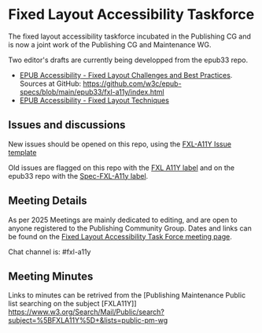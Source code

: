 # Fixed Layout Accessibility Taskforce

The fixed layout accessibility taskforce incubated in the Publishing CG and is now a joint work of the Publishing CG and Maintenance WG. 

Two editor's drafts are currently being developped from the epub33 repo.

* [EPUB Accessibility - Fixed Layout Challenges and Best Practices](https://w3c.github.io/epub-specs/epub33/fxl-a11y/). Sources at GitHub: https://github.com/w3c/epub-specs/blob/main/epub33/fxl-a11y/index.html
* [EPUB Accessibility - Fixed Layout Techniques](https://w3c.github.io/epub-specs/epub33/fxl-a11y-tech/)

## Issues and discussions

New issues should be opened on this repo, using the [FXL-A11Y Issue template](https://github.com/w3c/publishingcg/issues/new?template=fxl-a11y-template.md)

Old issues are flagged on this repo with the [FXL A11Y label](https://github.com/w3c/publishingcg/issues?q=is%3Aissue%20fxl%20label%3A%22FXL%20A11y%22) and on the epub33 repo with the [Spec-FXL-A11y label](https://github.com/w3c/epub-specs/issues?q=is%3Aissue%20%20label%3ASpec-FXL-A11y%20). 



## Meeting Details 

As per 2025 Meetings are mainly dedicated to editing, and are open to anyone registered to the Publishing Community Group. Dates and links can be found on the [Fixed Layout Accessibility Task Force meeting page](https://www.w3.org/events/meetings/ceb6ea30-5684-4fdd-bec1-863788c787b8/).

Chat channel is: #fxl-a11y

## Meeting Minutes 

Links to minutes can be retrived from the [Publishing Maintenance Public list searching on the subject [FXLA11Y]]  https://www.w3.org/Search/Mail/Public/search?subject=%5BFXLA11Y%5D+&lists=public-pm-wg

